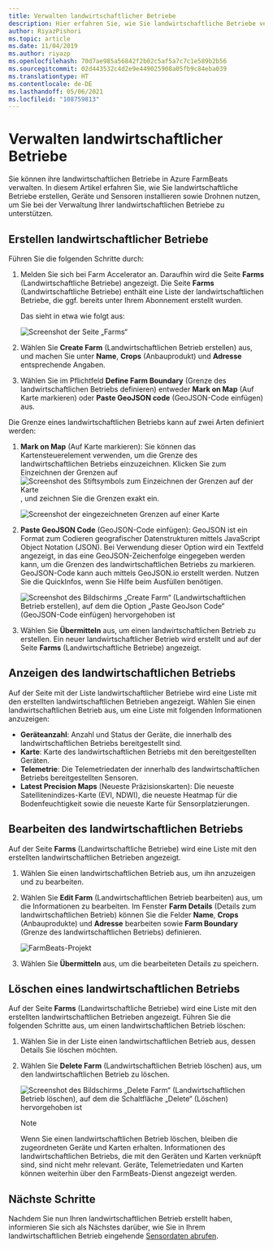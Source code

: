 ```yaml
---
title: Verwalten landwirtschaftlicher Betriebe
description: Hier erfahren Sie, wie Sie landwirtschaftliche Betriebe verwalten.
author: RiyazPishori
ms.topic: article
ms.date: 11/04/2019
ms.author: riyazp
ms.openlocfilehash: 70d7ae985a56842f2b02c5af5a7c7c1e589b2b56
ms.sourcegitcommit: 02d443532c4d2e9e449025908a05fb9c84eba039
ms.translationtype: HT
ms.contentlocale: de-DE
ms.lasthandoff: 05/06/2021
ms.locfileid: "108759813"
---
```

# <a name="manage-farms"></a>Verwalten landwirtschaftlicher Betriebe

Sie können ihre landwirtschaftlichen Betriebe in Azure FarmBeats verwalten. In diesem Artikel erfahren Sie, wie Sie landwirtschaftliche Betriebe erstellen, Geräte und Sensoren installieren sowie Drohnen nutzen, um Sie bei der Verwaltung Ihrer landwirtschaftlichen Betriebe zu unterstützen.

## <a name="create-farms"></a>Erstellen landwirtschaftlicher Betriebe

Führen Sie die folgenden Schritte durch:

1. Melden Sie sich bei Farm Accelerator an. Daraufhin wird die Seite **Farms** (Landwirtschaftliche Betriebe) angezeigt.
    Die Seite **Farms** (Landwirtschaftliche Betriebe) enthält eine Liste der landwirtschaftlichen Betriebe, die ggf. bereits unter Ihrem Abonnement erstellt wurden.

    Das sieht in etwa wie folgt aus:

    ![Screenshot der Seite „Farms“](./media/create-farms-in-azure-farmbeats/create-farm-main-page-1.png)


2. Wählen Sie **Create Farm** (Landwirtschaftlichen Betrieb erstellen) aus, und machen Sie unter **Name**, **Crops** (Anbauprodukt) und **Adresse** entsprechende Angaben.
3. Wählen Sie im Pflichtfeld **Define Farm Boundary** (Grenze des landwirtschaftlichen Betriebs definieren) entweder **Mark on Map** (Auf Karte markieren) oder **Paste GeoJSON code** (GeoJSON-Code einfügen) aus.

Die Grenze eines landwirtschaftlichen Betriebs kann auf zwei Arten definiert werden:

1. **Mark on Map** (Auf Karte markieren): Sie können das Kartensteuerelement verwenden, um die Grenze des landwirtschaftlichen Betriebs einzuzeichnen. Klicken Sie zum Einzeichnen der Grenzen auf ![Screenshot des Stiftsymbols zum Einzeichnen der Grenzen auf der Karte](./media/create-farms-in-azure-farmbeats/pencil-icon-1.png), und zeichnen Sie die Grenzen exakt ein.

    ![Screenshot der eingezeichneten Grenzen auf einer Karte](./media/create-farms-in-azure-farmbeats/create-farm-mark-on-map-1.png)

2. **Paste GeoJSON Code** (GeoJSON-Code einfügen): GeoJSON ist ein Format zum Codieren geografischer Datenstrukturen mittels JavaScript Object Notation (JSON). Bei Verwendung dieser Option wird ein Textfeld angezeigt, in das eine GeoJSON-Zeichenfolge eingegeben werden kann, um die Grenzen des landwirtschaftlichen Betriebs zu markieren. GeoJSON-Code kann auch mittels GeoJSON.io erstellt werden.
Nutzen Sie die QuickInfos, wenn Sie Hilfe beim Ausfüllen benötigen.

    ![Screenshot des Bildschirms „Create Farm“ (Landwirtschaftlichen Betrieb erstellen), auf dem die Option „Paste GeoJson Code“ (GeoJSON-Code einfügen) hervorgehoben ist](./media/create-farms-in-azure-farmbeats/create-new-farm-1.png)

3.  Wählen Sie **Übermitteln** aus, um einen landwirtschaftlichen Betrieb zu erstellen. Ein neuer landwirtschaftlicher Betrieb wird erstellt und auf der Seite **Farms** (Landwirtschaftliche Betriebe) angezeigt.

## <a name="view-farm"></a>Anzeigen des landwirtschaftlichen Betriebs

Auf der Seite mit der Liste landwirtschaftlicher Betriebe wird eine Liste mit den erstellten landwirtschaftlichen Betrieben angezeigt. Wählen Sie einen landwirtschaftlichen Betrieb aus, um eine Liste mit folgenden Informationen anzuzeigen:

 - **Geräteanzahl**: Anzahl und Status der Geräte, die innerhalb des landwirtschaftlichen Betriebs bereitgestellt sind.
 - **Karte**: Karte des landwirtschaftlichen Betriebs mit den bereitgestellten Geräten.
 - **Telemetrie**: Die Telemetriedaten der innerhalb des landwirtschaftlichen Betriebs bereitgestellten Sensoren.
 - **Latest Precision Maps** (Neueste Präzisionskarten): Die neueste Satellitenindizes-Karte (EVI, NDWI), die neueste Heatmap für die Bodenfeuchtigkeit sowie die neueste Karte für Sensorplatzierungen.

## <a name="edit-farm"></a>Bearbeiten des landwirtschaftlichen Betriebs

Auf der Seite **Farms** (Landwirtschaftliche Betriebe) wird eine Liste mit den erstellten landwirtschaftlichen Betrieben angezeigt.

1.  Wählen Sie einen landwirtschaftlichen Betrieb aus, um ihn anzuzeigen und zu bearbeiten.
2.  Wählen Sie **Edit Farm** (Landwirtschaftlichen Betrieb bearbeiten) aus, um die Informationen zu bearbeiten. Im Fenster **Farm Details** (Details zum landwirtschaftlichen Betrieb) können Sie die Felder **Name**, **Crops** (Anbauprodukte) und **Adresse** bearbeiten sowie **Farm Boundary** (Grenze des landwirtschaftlichen Betriebs) definieren.

    ![FarmBeats-Projekt](./media/create-farms-in-azure-farmbeats/edit-farm-1.png)

3. Wählen Sie **Übermitteln** aus, um die bearbeiteten Details zu speichern.

## <a name="delete-farm"></a>Löschen eines landwirtschaftlichen Betriebs

Auf der Seite **Farms** (Landwirtschaftliche Betriebe) wird eine Liste mit den erstellten landwirtschaftlichen Betrieben angezeigt. Führen Sie die folgenden Schritte aus, um einen landwirtschaftlichen Betrieb löschen:

1.  Wählen Sie in der Liste einen landwirtschaftlichen Betrieb aus, dessen Details Sie löschen möchten.
2.  Wählen Sie **Delete Farm** (Landwirtschaftlichen Betrieb löschen) aus, um den landwirtschaftlichen Betrieb zu löschen.

    ![Screenshot des Bildschirms „Delete Farm“ (Landwirtschaftlichen Betrieb löschen), auf dem die Schaltfläche „Delete“ (Löschen) hervorgehoben ist](./media/create-farms-in-azure-farmbeats/delete-farm-1.png)

    > [!NOTE]
    > Wenn Sie einen landwirtschaftlichen Betrieb löschen, bleiben die zugeordneten Geräte und Karten erhalten. Informationen des landwirtschaftlichen Betriebs, die mit den Geräten und Karten verknüpft sind, sind nicht mehr relevant. Geräte, Telemetriedaten und Karten können weiterhin über den FarmBeats-Dienst angezeigt werden.


## <a name="next-steps"></a>Nächste Schritte

Nachdem Sie nun Ihren landwirtschaftlichen Betrieb erstellt haben, informieren Sie sich als Nächstes darüber, wie Sie in Ihrem landwirtschaftlichen Betrieb eingehende [Sensordaten abrufen](get-sensor-data-from-sensor-partner.md).
